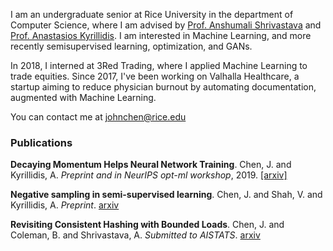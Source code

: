 I am an undergraduate senior at Rice University in the department of Computer Science, where I am advised by [Prof. Anshumali Shrivastava](https://www.cs.rice.edu/~as143/) and [Prof. Anastasios Kyrillidis](http://akyrillidis.github.io/about/). I am interested in Machine Learning, and more recently semisupervised learning, optimization, and GANs.

In 2018, I interned at 3Red Trading, where I applied Machine Learning to trade equities. Since 2017, I've been working on Valhalla Healthcare, a startup aiming to reduce physician burnout by automating documentation, augmented with Machine Learning.

You can contact me at [johnchen@rice.edu](mailto:johnchen@rice.edu)

### Publications

**Decaying Momentum Helps Neural Network Training**. Chen, J. and Kyrillidis, A. _Preprint and in NeurIPS opt-ml workshop_, 2019. [[arxiv]](https://arxiv.org/abs/1910.04952)

**Negative sampling in semi-supervised learning**. Chen, J. and Shah, V. and Kyrillidis, A. _Preprint_. [arxiv](https://arxiv.org/abs/1911.05166)

**Revisiting Consistent Hashing with Bounded Loads**. Chen, J. and Coleman, B. and Shrivastava, A. _Submitted to AISTATS_. [arxiv](https://arxiv.org/abs/1908.08762)
